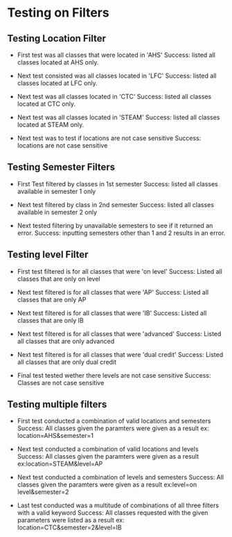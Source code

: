 # **Testing on Filters**

## **Testing Location Filter** 
- First test was all classes that were located in 'AHS' 
Success: listed all classes located at AHS only.

- Next test consisted was all classes located in 'LFC'
Success: listed all classes located at LFC only.

- Next test was all classes located in 'CTC'
Success: listed all classes located at CTC only.

- Next test was all classes located in 'STEAM' 
Success: listed all classes located at STEAM only.

- Next test was to test if locations are not case sensitive
Success: locations are not case sensitive


## **Testing Semester Filters**
- First Test filtered by classes in 1st semester
Success: listed all classes available in semester 1 only

- Next test filtered by class in 2nd semester
Success: listed all classes available in semester 2 only

- Next tested filtering by unavailable semesters to see if it returned an error.
Success: inputting semesters other than 1 and 2 results in an error.


## **Testing level Filter**
- First test filtered is for all classes that were 'on level' 
Success: Listed all classes that are only on level 

- Next test filtered is for all classes that were 'AP' 
Success: Listed all classes that are only AP

- Next test filtered is for all classes that were 'IB' 
Success: Listed all classes that are only IB

- Next test filtered is for all classes that were 'advanced' 
Success: Listed all classes that are only advanced 

- Next test filtered is for all classes that were 'dual credit' 
Success: Listed all classes that are only dual credit 

- Final test tested wether there levels are not case sensitive 
Success: Classes are not case sensitive 

## **Testing multiple filters**
- First test conducted a combination of valid locations and semesters 
Success: All classes given the paramters were given as a result 
ex: location=AHS&semester=1

- Next test conducted a combination of valid locations and levels 
Success: All classes given the paramters were given as a result
ex:location=STEAM&level=AP

- Next test conducted a combination of levels and semesters 
Success: All classes given the paramters were given as a result
ex:level=on level&semester=2

- Last test conducted was a multitude of combinations of all three filters with a valid keyword
Success: All classes requested with the given parameters were listed as a result 
ex: location=CTC&semester=2&level=IB
